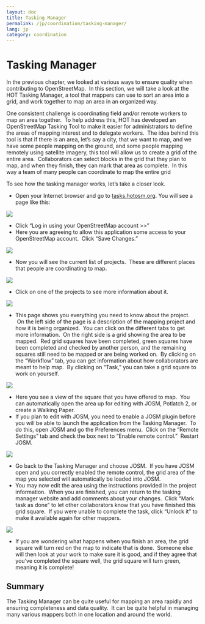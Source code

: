 ```yaml
---
layout: doc
title: Tasking Manager
permalink: /jp/coordination/tasking-manager/
lang: jp
category: coordination
---
```


Tasking Manager
===============

In the previous chapter, we looked at various ways to ensure quality
when contributing to OpenStreetMap.  In this section, we will take a
look at the HOT Tasking Manager, a tool that mappers can use to sort an
area into a grid, and work together to map an area in an organized way.

One consistent challenge is coordinating field and/or remote workers to
map an area together.  To help address this, HOT has developed an
OpenStreetMap Tasking Tool to make it easier for administrators to
define the areas of mapping interest and to delegate workers.  The idea
behind this tool is that if there is an area, let’s say a city, that we
want to map, and we have some people mapping on the ground, and some
people mapping remotely using satellite imagery, this tool will allow us
to create a grid of the entire area.  Collaborators can select blocks in
the grid that they plan to map, and when they finish, they can mark that
area as complete.  In this way a team of many people can coordinate to
map the entire grid

To see how the tasking manager works, let’s take a closer look.

-   Open your Internet browser and go to
    [tasks.hotosm.org](http://tasks.hotosm.org). You will see a page
    like this:

![]({{site.baseurl}}/images/en/intermediate/en_int_ch5_image01.png)

-   Click “Log in using your OpenStreetMap account \>\>”
-   Here you are agreeing to allow this application some access to your
    OpenStreetMap account.  Click “Save Changes.”

![]({{site.baseurl}}/images/en/intermediate/en_int_ch5_image04.png)

-   Now you will see the current list of projects.  These are different
    places that people are coordinating to map.

![]({{site.baseurl}}/images/en/intermediate/en_int_ch5_image06.png)

-   Click on one of the projects to see more information about it.

![]({{site.baseurl}}/images/en/intermediate/en_int_ch5_image03.png)

-   This page shows you everything you need to know about the project.
     On the left side of the page is a description of the mapping
    project and how it is being organized.  You can click on the
    different tabs to get more information.  On the right side is a grid
    showing the area to be mapped.  Red grid squares have been
    completed, green squares have been completed and checked by another
    person, and the remaining squares still need to be mapped or are
    being worked on.  By clicking on the “Workflow” tab, you can get
    information about how collaborators are meant to help map.  By
    clicking on “Task,” you can take a grid square to work on yourself.

![]({{site.baseurl}}/images/en/intermediate/en_int_ch5_image07.png)
    
-   Here you see a view of the square that you have offered to map.  You
    can automatically open the area up for editing with JOSM, Potlatch
    2, or create a Walking Paper.
-   If you plan to edit with JOSM, you need to enable a JOSM plugin
    before you will be able to launch the application from the Tasking
    Manager.  To do this, open JOSM and go the Preferences menu.  Click
    on the “Remote Settings” tab and check the box next to “Enable
    remote control.”  Restart JOSM.

![]({{site.baseurl}}/images/en/intermediate/en_int_ch5_image05.png)

-   Go back to the Tasking Manager and choose JOSM.  If you have JOSM
    open and you correctly enabled the remote control, the grid area of
    the map you selected will automatically be loaded into JOSM.
-   You may now edit the area using the instructions provided in the
    project information.  When you are finished, you can return to the
    tasking manager website and add comments about your changes.  Click
    “Mark task as done” to let other collaborators know that you have
    finished this grid square.  If you were unable to complete the task,
    click “Unlock it” to make it available again for other mappers.

![]({{site.baseurl}}/images/en/intermediate/en_int_ch5_image00.png)

-   If you are wondering what happens when you finish an area, the grid
    square will turn red on the map to indicate that is done.  Someone
    else will then look at your work to make sure it is good, and if
    they agree that you’ve completed the square well, the grid square
    will turn green, meaning it is complete!

Summary
-------

The Tasking Manager can be quite useful for mapping an area rapidly and
ensuring completeness and data quality.  It can be quite helpful in
managing many various mappers both in one location and around the world.
